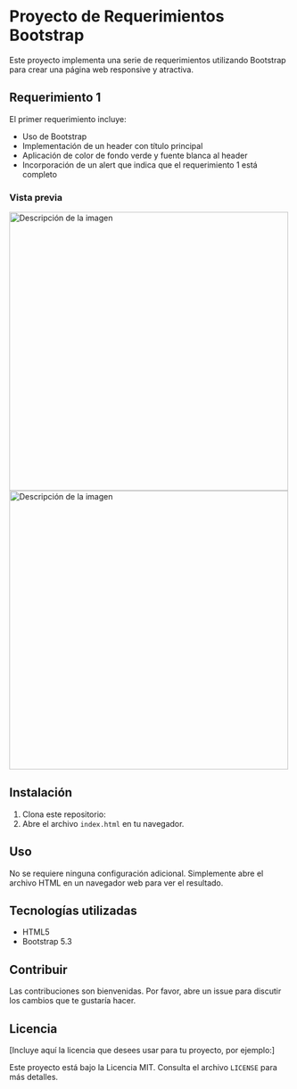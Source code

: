 # Proyecto de Requerimientos Bootstrap

Este proyecto implementa una serie de requerimientos utilizando Bootstrap para crear una página web responsive y atractiva.

## Requerimiento 1

El primer requerimiento incluye:

- Uso de Bootstrap
- Implementación de un header con título principal
- Aplicación de color de fondo verde y fuente blanca al header
- Incorporación de un alert que indica que el requerimiento 1 está completo

### Vista previa

<img src="asstes/img/img1.png" alt="Descripción de la imagen" width="500"/>
<img src="asstes/img/img2.png" alt="Descripción de la imagen" width="500"/>

## Instalación

1. Clona este repositorio:
2. Abre el archivo `index.html` en tu navegador.

## Uso

No se requiere ninguna configuración adicional. Simplemente abre el archivo HTML en un navegador web para ver el resultado.

## Tecnologías utilizadas

- HTML5
- Bootstrap 5.3

## Contribuir

Las contribuciones son bienvenidas. Por favor, abre un issue para discutir los cambios que te gustaría hacer.

## Licencia

[Incluye aquí la licencia que desees usar para tu proyecto, por ejemplo:]

Este proyecto está bajo la Licencia MIT. Consulta el archivo `LICENSE` para más detalles.
